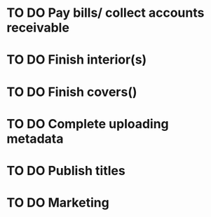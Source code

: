 # TO DO Pay bills/ collect accounts receivable

# TO DO Finish interior(s)

# TO DO Finish covers()

# TO DO Complete uploading metadata

# TO DO Publish titles

# TO DO Marketing
